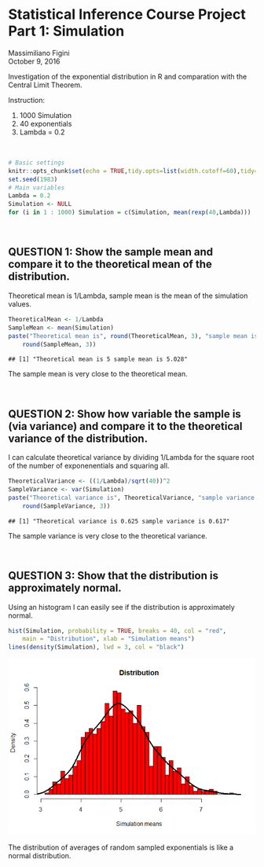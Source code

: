 # Statistical Inference Course Project Part 1: Simulation
Massimiliano Figini  
October 9, 2016  

Investigation of the exponential distribution in R and comparation with the Central Limit Theorem.  
  
Instruction:  
1) 1000 Simulation  
2) 40 exponentials  
3) Lambda = 0.2  
  
&nbsp;


```r
# Basic settings
knitr::opts_chunk$set(echo = TRUE,tidy.opts=list(width.cutoff=60),tidy=TRUE)
set.seed(1983)
# Main variables
Lambda = 0.2
Simulation <- NULL
for (i in 1 : 1000) Simulation = c(Simulation, mean(rexp(40,Lambda)))
```
  
&nbsp;

## QUESTION 1: Show the sample mean and compare it to the theoretical mean of the distribution.

Theoretical mean is 1/Lambda, sample mean is the mean of the simulation values.


```r
TheoreticalMean <- 1/Lambda
SampleMean <- mean(Simulation)
paste("Theoretical mean is", round(TheoreticalMean, 3), "sample mean is", 
    round(SampleMean, 3))
```

```
## [1] "Theoretical mean is 5 sample mean is 5.028"
```

The sample mean is very close to the theoretical mean.  
  
&nbsp;

## QUESTION 2: Show how variable the sample is (via variance) and compare it to the theoretical variance of the distribution.

I can calculate theoretical variance by dividing 1/Lambda for the square root of the number of exponenentials and squaring all.


```r
TheoreticalVariance <- ((1/Lambda)/sqrt(40))^2
SampleVariance <- var(Simulation)
paste("Theoretical variance is", TheoreticalVariance, "sample variance is", 
    round(SampleVariance, 3))
```

```
## [1] "Theoretical variance is 0.625 sample variance is 0.617"
```

The sample variance is very close to the theoretical variance.  
  
&nbsp;
  
## QUESTION 3:  Show that the distribution is approximately normal.

Using an histogram I can easily see if the distribution is approximately normal.


```r
hist(Simulation, probability = TRUE, breaks = 40, col = "red", 
    main = "Distribution", xlab = "Simulation means")
lines(density(Simulation), lwd = 3, col = "black")
```

![](figure-html/p1_q3-1.png)
  
The distribution of averages of random sampled exponentials is like a normal distribution.  
